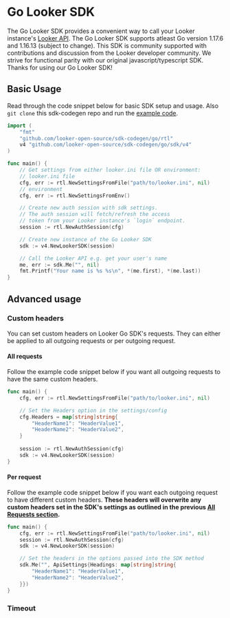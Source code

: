 # Go Looker SDK

The Go Looker SDK provides a convenient way to call your Looker instance's [Looker API](https://developers.looker.com/api/overview). The Go Looker SDK supports atleast Go version 1.17.6 and 1.16.13 (subject to change). This SDK is community supported with contributions and discussion from the Looker developer community. We strive for functional parity with our original javascript/typescript SDK. Thanks for using our Go Looker SDK!

## Basic Usage

Read through the code snippet below for basic SDK setup and usage. Also `git clone` this sdk-codegen repo and run the [example code](go/example/main.go). 

```go
import (
    "fmt"
	"github.com/looker-open-source/sdk-codegen/go/rtl"
	v4 "github.com/looker-open-source/sdk-codegen/go/sdk/v4"
)

func main() {
    // Get settings from either looker.ini file OR environment:
	// looker.ini file
	cfg, err := rtl.NewSettingsFromFile("path/to/looker.ini", nil)
    // environment
    cfg, err := rtl.NewSettingsFromEnv()

	// Create new auth session with sdk settings. 
    // The auth session will fetch/refresh the access 
    // token from your Looker instance's `login` endpoint. 
    session := rtl.NewAuthSession(cfg)

    // Create new instance of the Go Looker SDK 
	sdk := v4.NewLookerSDK(session)

    // Call the Looker API e.g. get your user's name
    me, err := sdk.Me("", nil)
	fmt.Printf("Your name is %s %s\n", *(me.first), *(me.last))
}
```

## Advanced usage

### Custom headers

You can set custom headers on Looker Go SDK's requests. They can either be applied to all outgoing requests or per outgoing request. 

#### All requests

Follow the example code snippet below if you want all outgoing requests to have the same custom headers.

```go
func main() {
	cfg, err := rtl.NewSettingsFromFile("path/to/looker.ini", nil)

    // Set the Headers option in the settings/config
    cfg.Headers = map[string]string{
        "HeaderName1": "HeaderValue1",
        "HeaderName2": "HeaderValue2",
    }
    
    session := rtl.NewAuthSession(cfg)
	sdk := v4.NewLookerSDK(session)
}
```

#### Per request

Follow the example code snippet below if you want each outgoing request to have different custom headers. **These headers will overwrite any custom headers set in the SDK's settings as outlined in the previous [All Requests section](#all-requests).**

```go
func main() {
	cfg, err := rtl.NewSettingsFromFile("path/to/looker.ini", nil)
    session := rtl.NewAuthSession(cfg)
	sdk := v4.NewLookerSDK(session)

    // Set the headers in the options passed into the SDK method
    sdk.Me("", ApiSettings{Headings: map[string]string{
        "HeaderName1": "HeaderValue1",
        "HeaderName2": "HeaderValue2",
    }})
}
```

### Timeout